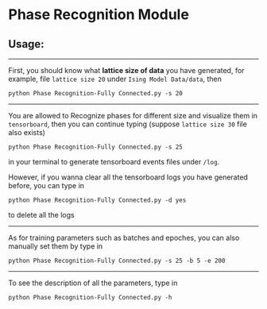 # Phase Recognition Module

## Usage:

---
First, you should know what **lattice size of data** you have generated, for example, file ```lattice size 20``` under ```Ising Model Data/data```, then
```shell
python Phase Recognition-Fully Connected.py -s 20
```
---
You are allowed to Recognize phases for different size and visualize them in ```tensorboard```, then you can continue typing (suppose ```lattice size 30``` file also exists)
```shell
python Phase Recognition-Fully Connected.py -s 25
```
in your terminal to generate tensorboard events files under ```/log```.

However, if you wanna clear all the tensorboard logs you have generated before, you can type in
```shell
python Phase Recognition-Fully Connected.py -d yes
```
to delete all the logs

---

As for training parameters such as batches and epoches, you can also manually set them by type in
```shell
python Phase Recognition-Fully Connected.py -s 25 -b 5 -e 200
```
---
To see the description of all the parameters, type in
```shell
python Phase Recognition-Fully Connected.py -h
```